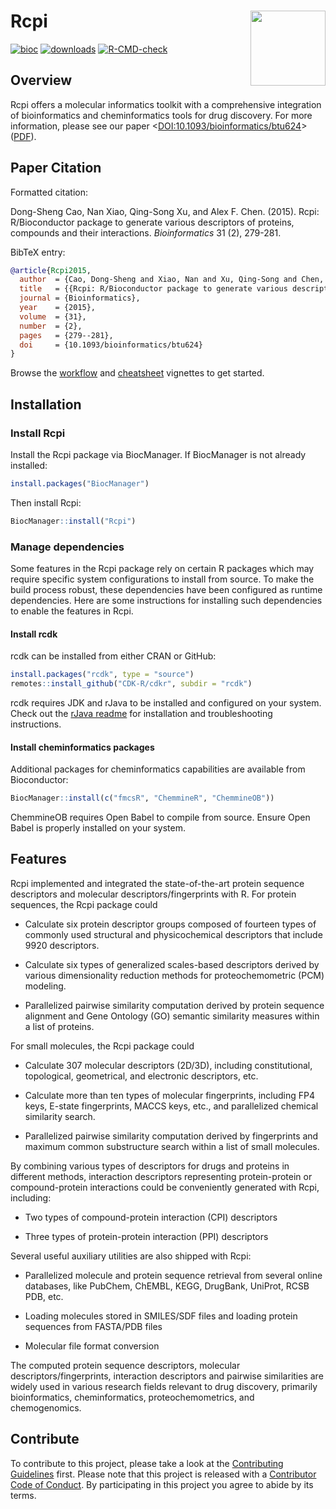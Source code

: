 # Rcpi <img src="man/figures/logo.png" align="right" width="120" />

<!-- badges: start -->
[![bioc](https://www.bioconductor.org/shields/years-in-bioc/Rcpi.svg)](https://bioconductor.org/packages/release/bioc/html/Rcpi.html#since)
[![downloads](https://bioconductor.org/shields/downloads/release/Rcpi.svg)](https://bioconductor.org/packages/stats/bioc/Rcpi/)
[![R-CMD-check](https://github.com/nanxstats/Rcpi/actions/workflows/R-CMD-check.yaml/badge.svg)](https://github.com/nanxstats/Rcpi/actions/workflows/R-CMD-check.yaml)
<!-- badges: end -->

## Overview

Rcpi offers a molecular informatics toolkit with a comprehensive integration of bioinformatics and cheminformatics tools for drug discovery. For more information, please see our paper <[DOI:10.1093/bioinformatics/btu624](https://doi.org/10.1093/bioinformatics/btu624)> ([PDF](https://nanx.me/papers/Rcpi.pdf)).

## Paper Citation

Formatted citation:

Dong-Sheng Cao, Nan Xiao, Qing-Song Xu, and Alex F. Chen. (2015). Rcpi: R/Bioconductor package to generate various descriptors of proteins, compounds and their interactions. _Bioinformatics_ 31 (2), 279-281.

BibTeX entry:

```bibtex
@article{Rcpi2015,
  author  = {Cao, Dong-Sheng and Xiao, Nan and Xu, Qing-Song and Chen, Alex F.},
  title   = {{Rcpi: R/Bioconductor package to generate various descriptors of proteins, compounds and their interactions}},
  journal = {Bioinformatics},
  year    = {2015},
  volume  = {31},
  number  = {2},
  pages   = {279--281},
  doi     = {10.1093/bioinformatics/btu624}
}
```

Browse the [workflow](https://nanx.me/Rcpi/articles/Rcpi.html) and
[cheatsheet](https://nanx.me/Rcpi/articles/Rcpi-quickref.html)
vignettes to get started.

## Installation

### Install Rcpi

Install the Rcpi package via BiocManager. If BiocManager is not already installed:

```r
install.packages("BiocManager")
```

Then install Rcpi:

```r
BiocManager::install("Rcpi")
```

### Manage dependencies

Some features in the Rcpi package rely on certain R packages which may
require specific system configurations to install from source.
To make the build process robust, these dependencies have been configured
as runtime dependencies. Here are some instructions for installing such
dependencies to enable the features in Rcpi.

#### Install rcdk

rcdk can be installed from either CRAN or GitHub:

```r
install.packages("rcdk", type = "source")
remotes::install_github("CDK-R/cdkr", subdir = "rcdk")
```

rcdk requires JDK and rJava to be installed and configured on your system.
Check out the [rJava readme](https://github.com/s-u/rJava) for installation
and troubleshooting instructions.

#### Install cheminformatics packages

Additional packages for cheminformatics capabilities are available
from Bioconductor:

```r
BiocManager::install(c("fmcsR", "ChemmineR", "ChemmineOB"))
```

ChemmineOB requires Open Babel to compile from source.
Ensure Open Babel is properly installed on your system.

## Features

Rcpi implemented and integrated the state-of-the-art protein sequence descriptors and molecular descriptors/fingerprints with R. For protein sequences, the Rcpi package could

- Calculate six protein descriptor groups composed of fourteen types of commonly used structural and physicochemical descriptors that include 9920 descriptors.

- Calculate six types of generalized scales-based descriptors derived by various dimensionality reduction methods for proteochemometric (PCM) modeling.

- Parallelized pairwise similarity computation derived by protein sequence alignment and Gene Ontology (GO) semantic similarity measures within a list of proteins.

For small molecules, the Rcpi package could

- Calculate 307 molecular descriptors (2D/3D), including constitutional, topological, geometrical, and electronic descriptors, etc.

- Calculate more than ten types of molecular fingerprints, including FP4 keys, E-state fingerprints, MACCS keys, etc., and parallelized chemical similarity search.

- Parallelized pairwise similarity computation derived by fingerprints and maximum common substructure search within a list of small molecules.

By combining various types of descriptors for drugs and proteins in different methods, interaction descriptors representing protein-protein or compound-protein interactions could be conveniently generated with Rcpi, including:

- Two types of compound-protein interaction (CPI) descriptors

- Three types of protein-protein interaction (PPI) descriptors

Several useful auxiliary utilities are also shipped with Rcpi:

- Parallelized molecule and protein sequence retrieval from several online databases, like PubChem, ChEMBL, KEGG, DrugBank, UniProt, RCSB PDB, etc.

- Loading molecules stored in SMILES/SDF files and loading protein sequences from FASTA/PDB files

- Molecular file format conversion

The computed protein sequence descriptors, molecular descriptors/fingerprints, interaction descriptors and pairwise similarities are widely used in various research fields relevant to drug discovery, primarily bioinformatics, cheminformatics, proteochemometrics, and chemogenomics.

## Contribute

To contribute to this project, please take a look at the [Contributing Guidelines](CONTRIBUTING.md) first. Please note that this project is released with a [Contributor Code of Conduct](CONDUCT.md). By participating in this project you agree to abide by its terms.
